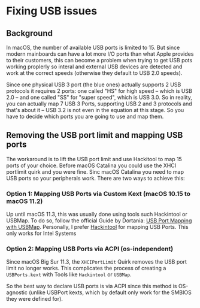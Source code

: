 # Fixing USB issues

## Background

In macOS, the number of available USB ports is limited to 15. But since modern mainboards can have a lot more I/O ports than what Apple provides to their customers, this can become a problem when trying to get USB pots working proplerly so interal and external USB devices are detected and work at the correct speeds (otherwise they default to USB 2.0 speeds).

Since one physical USB 3 port (the blue ones) actually supports 2 USB protocols it requires 2 ports: one called "HS" for high speed – which is USB 2.0 – and one called "SS" for "super speed", which is USB 3.0. So in reality, you can actually map 7 USB 3 Ports, supporting USB 2 and 3 protocols and that's about it – USB 3.2 is not even in the equation at this stage. So you have to decide which ports you are going to use and map them.

## Removing the USB port limit and mapping USB ports

The workaround is to lift the USB port limit and use Hackitool to map 15 ports of your choice. Before macOS Catalina you could use the XHCI portlimit quirk and you were fine. Sinc macOS Catalina you need to map USB ports so your peripherals work. There are two ways to achieve this:

### Option 1: Mapping USB Ports via Custom Kext (macOS 10.15 to macOS 11.2)

Up until macOS 11.3, this was usually done using tools such Hackintool or USBMap. To do so, follow the official Guide by Dortania: [USB Port Mapping with USBMap](https://dortania.github.io/OpenCore-Post-Install/usb/system-preparation.html). Personally, I prefer [Hackintool](https://github.com/headkaze/Hackintool) for mapping USB Ports.
This only works for Intel Systems 

### Option 2: Mapping USB Ports via ACPI (os-independent)
Since macOS Big Sur 11.3, the `XHCIPortLimit` Quirk removes the USB port limit no longer works. This complicates the process of creating a `USBPorts.kext` with Tools like `Hackintool` or `USBMap`. 

So the best way to declare USB ports is via ACPI since this method is OS-agnostic (unlike USBPort kexts, which by default only work for the SMBIOS they were defined for).

